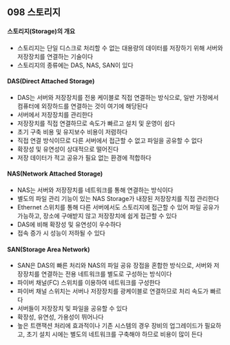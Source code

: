 ## 098 스토리지

#### 스토리지(Storage)의 개요

- 스토리지는 단일 디스크로 처리할 수 없는 대용량의 데이터를 저장하기 위해 서버와 저장장치를 연결하는 기술이다
- 스토리지의 종류에는 DAS, NAS, SAN이 있다



#### DAS(Direct Attached Storage)

- DAS는 서버와 저장장치를 전용 케이블로 직접 연결하는 방식으로, 일반 가정에서 컴퓨터에 외장하드를 연결하는 것이 여기에 해당된다
- 서버에서 저장장치를 관리한다
- 저장장치를 직접 연결하므로 속도가 빠르고 설치 및 운영이 쉽다
- 초기 구축 비용 및 유지보수 비용이 저렴하다
- 직접 연결 방식이므로 다른 서버에서 접근할 수 없고 파일을 공유할 수 없다
- 확장성 및 유연성이 상대적으로 떨어진다
- 저장 데이터가 적고 공유가 필요 없는 환경에 적합하다



#### NAS(Network Attached Storage)

- NAS는 서버와 저장장치를 네트워크를 통해 연결하는 방식이다
- 별도의 파일 관리 기능이 있는 NAS Storage가 내장된 저장장치를 직접 관리한다
- Ethernet 스위치를 통해 다른 서버에서도 스토리지에 접근할 수 있어 파일 공유가 가능하고, 장소에 구애받지 않고 저장장치에 쉽게 접근할 수 있다
- DAS에 비해 확장성 및 유연성이 우수하다
- 접속 증가 시 성능이 저하될 수 있다



#### SAN(Storage Area Network)

- SAN은 DAS의 빠른 처리와 NAS의 파일 공유 장접을 혼합한 방식으로, 서버와 저장장치를 연결하는 전용 네트워크를 별도로 구성하는 방식이다
- 파이버 채널(FC) 스위치를 이용하여 네트워크를 구성한다
- 파이버 채널 스위치는 서버나 저장장치를 광케이블로 연결하므로 처리 속도가 빠르다
- 서버들이 저장장치 및 파일을 공유할 수 있다
- 확장성, 유연성, 가용성이 뛰어나다
- 높은 트랜잭션 처리에 효과적이나 기존 시스템의 경우 장비의 업그레이드가 필요하고, 초기 설치 시에는 별도의 네트워크를 구축해야 하므로 비용이 많이 든다